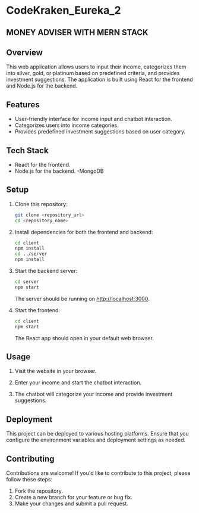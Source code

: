 # CodeKraken_Eureka_2

## MONEY ADVISER WITH MERN STACK


## Overview

This web application allows users to input their income, categorizes them into silver, gold, or platinum based on predefined criteria, and provides investment suggestions. The application is built using React for the frontend and Node.js for the backend.

## Features

- User-friendly interface for income input and chatbot interaction.
- Categorizes users into income categories.
- Provides predefined investment suggestions based on user category.

## Tech Stack

- React for the frontend.
- Node.js for the backend.
-MongoDB
## Setup

1. Clone this repository:

   ```bash
   git clone <repository_url>
   cd <repository_name>
   ```

2. Install dependencies for both the frontend and backend:

   ```bash
   cd client
   npm install
   cd ../server
   npm install
   ```

3. Start the backend server:

   ```bash
   cd server
   npm start
   ```

   The server should be running on [http://localhost:3000](http://localhost:3000).

4. Start the frontend:

   ```bash
   cd client
   npm start
   ```

   The React app should open in your default web browser.

## Usage

1. Visit the website in your browser.

2. Enter your income and start the chatbot interaction.

3. The chatbot will categorize your income and provide investment suggestions.

## Deployment

This project can be deployed to various hosting platforms. Ensure that you configure the environment variables and deployment settings as needed.

## Contributing

Contributions are welcome! If you'd like to contribute to this project, please follow these steps:

1. Fork the repository.
2. Create a new branch for your feature or bug fix.
3. Make your changes and submit a pull request.


